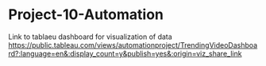 # Project-10-Automation
Link to tablaeu dashboard for visualization of data
https://public.tableau.com/views/automationproject/TrendingVideoDashboard?:language=en&:display_count=y&publish=yes&:origin=viz_share_link

